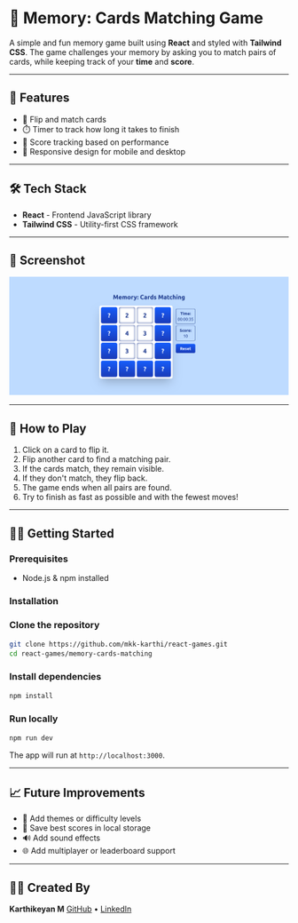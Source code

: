 # 🧠 Memory: Cards Matching Game

A simple and fun memory game built using **React** and styled with **Tailwind CSS**. The game challenges your memory by asking you to match pairs of cards, while keeping track of your **time** and **score**.

---

## 🚀 Features

- 🎴 Flip and match cards
- ⏱️ Timer to track how long it takes to finish
- 🧮 Score tracking based on performance
- 📱 Responsive design for mobile and desktop

---

## 🛠️ Tech Stack

- **React** - Frontend JavaScript library
- **Tailwind CSS** - Utility-first CSS framework

---

## 📸 Screenshot

<p align="center">
<img src="https://raw.githubusercontent.com/mkk-karthi/react-games/master//memory-cards-matching/public/Screenshot.png" alt="Memory - React Games (screenshot)">
</p>

---

## 🧩 How to Play

1. Click on a card to flip it.
2. Flip another card to find a matching pair.
3. If the cards match, they remain visible.
4. If they don't match, they flip back.
5. The game ends when all pairs are found.
6. Try to finish as fast as possible and with the fewest moves!

---

## 🧑‍💻 Getting Started

### Prerequisites

- Node.js & npm installed

### Installation

### Clone the repository

```bash
git clone https://github.com/mkk-karthi/react-games.git
cd react-games/memory-cards-matching

```

### Install dependencies

```bash
npm install
```

### Run locally

```bash
npm run dev
```

The app will run at `http://localhost:3000`.

---

## 📈 Future Improvements

- 🎨 Add themes or difficulty levels
- 💾 Save best scores in local storage
- 🔊 Add sound effects
- 🌐 Add multiplayer or leaderboard support

---

## 👨‍💻 Created By

**Karthikeyan M**
[GitHub](https://github.com/mkk-karthi) • [LinkedIn](https://www.linkedin.com/in/karthikeyan-developer-mkk)
